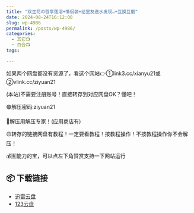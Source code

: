 ```yaml
---
title: "双生花の唇享莲溶+情侣装+给室友送水发现…+互摸互磨"
date: 2024-08-24T16:12:00
slug: wp-4986
permalink: /posts/wp-4986/
categories:
  - 其它📺
  - 百合📺
tags:

---
```


如果两个网盘都没有资源了，看这个网站👉①link3.cc/xianyu21或②vlink.cc/ziyuan21

(本站)不需要注册账号！直接转存到对应网盘OK？懂吧！

🟢解压密码:ziyuan21

🔵解压用解压专家！(应用商店有)

🟡转存的链接网盘有教程！一定要看教程！按教程操作！不按教程操作你不会解压！

💰🈶能力的宝，可以点左下角赞赏支持一下网站运行

## 📦 下载链接
- [迅雷云盘](https://blziyuan21.com/pay-download/4986?key=07baf2be73&down_id=0)
- [123云盘](https://blziyuan21.com/pay-download/4986?key=07baf2be73&down_id=1)

